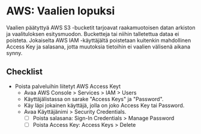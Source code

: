 # AWS: Vaalien lopuksi

Vaalien päätyttyä AWS S3 -bucketit tarjoavat raakamuotoisen datan arkiston ja
vaalituloksen esitysmuodon. Bucketteja tai niihin talletettua dataa ei poisteta.
Jokaiselta AWS IAM -käyttäjältä poistetaan kuitenkin mahdollinen Access Key
ja salasana, jotta muutoksia tietoihin ei vaalien välisenä aikana synny.


## Checklist

* Poista palveluihin liitetyt AWS Access Keyt
  - Avaa AWS Console > Services > IAM > Users
  - Käyttäjälistassa on sarake "Access Keys" ja "Password".
  - Käy läpi jokainen käyttäjä, jolla on joko Access Key tai Password.
  - Avaa Käyttäjänimi > Security Credentials.
    - [ ] Poista salasana: Sign-In Credentials > Manage Password
    - [ ] Poista Access Key: Access Keys > Delete

